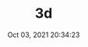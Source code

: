 ---
id: 2
title: 3d 
file-slug: 3d
date: Oct 03, 2021 20:34:23
feature: false
category: icons
angle: dynamic
clay: https://3dicons.sgp1.cdn.digitaloceanspaces.com/v1/dynamic/clay/3d-dynamic-clay.png
gradient: https://3dicons.sgp1.cdn.digitaloceanspaces.com/v1/dynamic/gradient/3d-dynamic-gradient.png
color: https://3dicons.sgp1.cdn.digitaloceanspaces.com/v1/dynamic/color/3d-dynamic-color.png
premium: https://3dicons.sgp1.cdn.digitaloceanspaces.com/v1/dynamic/premium/3d-dynamic-premium.png
---
